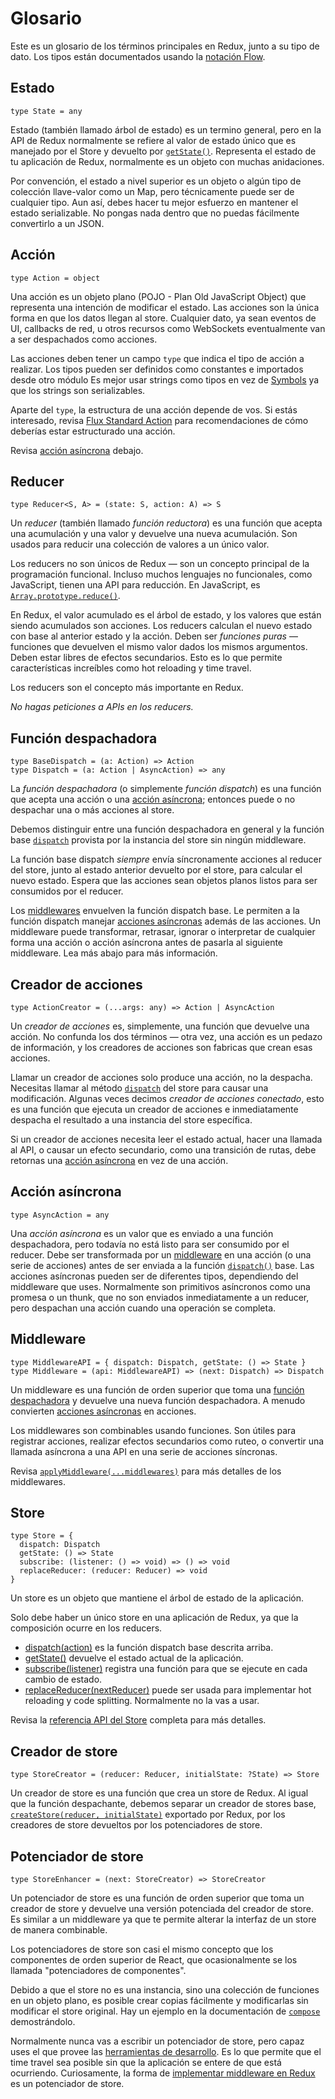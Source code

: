 # Glosario
Este es un glosario de los términos principales en Redux, junto a su tipo de dato. Los tipos están documentados usando la [notación Flow](http://flowtype.org/docs/quick-reference.html).

## Estado
```
type State = any
```
Estado (también llamado árbol de estado) es un termino general, pero en la API de Redux normalmente se refiere al valor de estado único que es manejado por el Store y devuelto por [`getState()`](./api/store.html#getState). Representa el estado de tu aplicación de Redux, normalmente es un objeto con muchas anidaciones.

Por convención, el estado a nivel superior es un objeto o algún tipo de colección llave-valor como un Map, pero técnicamente puede ser de cualquier tipo. Aun así, debes hacer tu mejor esfuerzo en mantener el estado serializable. No pongas nada dentro que no puedas fácilmente convertirlo a un JSON.

## Acción
```
type Action = object
```
Una acción es un objeto plano (POJO - Plan Old JavaScript Object) que representa una intención de modificar el estado. Las acciones son la única forma en que los datos llegan al store. Cualquier dato, ya sean eventos de UI, callbacks de red, u otros recursos como WebSockets eventualmente van a ser despachados como acciones.

Las acciones deben tener un campo `type` que indica el tipo de acción a realizar. Los tipos pueden ser definidos como constantes e importados desde otro módulo Es mejor usar strings como tipos en vez de [Symbols](https://developer.mozilla.org/en/docs/Web/JavaScript/Reference/Global_Objects/Symbol) ya que los strings son serializables.

Aparte del `type`, la estructura de una acción depende de vos. Si estás interesado, revisa [Flux Standard Action](https://github.com/acdlite/flux-standard-action) para recomendaciones de cómo deberías estar estructurado una acción.

Revisa [acción asíncrona](#acción-asíncrona) debajo.

## Reducer
```
type Reducer<S, A> = (state: S, action: A) => S
```
Un *reducer* (también llamado *función reductora*) es una función que acepta una acumulación y una valor y devuelve una nueva acumulación. Son usados para reducir una colección de valores a un único valor.

Los reducers no son únicos de Redux — son un concepto principal de la programación funcional. Incluso muchos lenguajes no funcionales, como JavaScript, tienen una API para reducción. En JavaScript, es [`Array.prototype.reduce()`](https://developer.mozilla.org/en-US/docs/Web/JavaScript/Reference/Global_Objects/Array/Reduce).

En Redux, el valor acumulado es el árbol de estado, y los valores que están siendo acumulados son acciones. Los reducers calculan el nuevo estado con base al anterior estado y la acción. Deben ser *funciones puras* — funciones que devuelven el mismo valor dados los mismos argumentos. Deben estar libres de efectos secundarios. Esto es lo que permite características increíbles como hot reloading y time travel.

Los reducers son el concepto más importante en Redux.

*No hagas peticiones a APIs en los reducers.*

## Función despachadora
```
type BaseDispatch = (a: Action) => Action
type Dispatch = (a: Action | AsyncAction) => any
```
La *función despachadora* (o simplemente *función dispatch*) es una función que acepta una acción o una [acción asíncrona](#acción-asíncrona); entonces puede o no despachar una o más acciones al store.

Debemos distinguir entre una función despachadora en general y la función base [`dispatch`](./api/Store.md#dispatch) provista por la instancia del store sin ningún middleware.

La función base dispatch *siempre* envía síncronamente acciones al reducer del store, junto al estado anterior devuelto por el store, para calcular el nuevo estado. Espera que las acciones sean objetos planos listos para ser consumidos por el reducer.

Los [middlewares](#middleware) envuelven la función dispatch base. Le permiten a la función dispatch manejar [acciones asíncronas](#acción-asíncrona) además de las acciones. Un middleware puede transformar, retrasar, ignorar o interpretar de cualquier forma una acción o acción asíncrona antes de pasarla al siguiente middleware. Lea más abajo para más información.

## Creador de acciones
```
type ActionCreator = (...args: any) => Action | AsyncAction
```
Un *creador de acciones* es, simplemente, una función que devuelve una acción. No confunda los dos términos — otra vez, una acción es un pedazo de información, y los creadores de acciones son fabricas que crean esas acciones.

Llamar un creador de acciones solo produce una acción, no la despacha. Necesitas llamar al método [`dispatch`](./api/Store.md#dispatch) del store para causar una modificación. Algunas veces decimos *creador de acciones conectado*, esto es una función que ejecuta un creador de acciones e inmediatamente despacha el resultado a una instancia del store específica.

Si un creador de acciones necesita leer el estado actual, hacer una llamada al API, o causar un efecto secundario, como una transición de rutas, debe retornas una [acción asíncrona](#acción-asíncrona) en vez de una acción.

## Acción asíncrona
```
type AsyncAction = any
```
Una *acción asíncrona* es un valor que es enviado a una función despachadora, pero todavía no está listo para ser consumido por el reducer. Debe ser transformada por un [middleware](#middleware) en una acción (o una serie de acciones) antes de ser enviada a la función [`dispatch()`](./api/Store.md#dispatch) base. Las acciones asíncronas pueden ser de diferentes tipos, dependiendo del middleware que uses. Normalmente son primitivos asíncronos como una promesa o un thunk, que no son enviados inmediatamente a un reducer, pero despachan una acción cuando una operación se completa.

## Middleware
```
type MiddlewareAPI = { dispatch: Dispatch, getState: () => State }
type Middleware = (api: MiddlewareAPI) => (next: Dispatch) => Dispatch
```
Un middleware es una función de orden superior que toma una [función despachadora](#función-despachadora) y devuelve una nueva función despachadora. A menudo convierten [acciones asíncronas](#acción-asíncrona) en acciones.

Los middlewares son combinables usando funciones. Son útiles para registrar acciones, realizar efectos secundarios como ruteo, o convertir una llamada asíncrona a una API en una serie de acciones síncronas.

Revisa [`applyMiddleware(...middlewares)`](./api/apply-middleware.md) para más detalles de los middlewares.

## Store
```
type Store = {
  dispatch: Dispatch
  getState: () => State
  subscribe: (listener: () => void) => () => void
  replaceReducer: (reducer: Reducer) => void
}
```
Un store es un objeto que mantiene el árbol de estado de la aplicación.

Solo debe haber un único store en una aplicación de Redux, ya que la composición ocurre en los reducers.

- [dispatch(action)](./api/Store.md#dispatch) es la función dispatch base descrita arriba.
- [getState()](./api/Store.md#getState) devuelve el estado actual de la aplicación.
- [subscribe(listener)](./api/Store.md#subscribe) registra una función para que se ejecute en cada cambio de estado.
- [replaceReducer(nextReducer)](./api/Store.md#replaceReducer) puede ser usada para implementar hot reloading y code splitting. Normalmente no la vas a usar.

Revisa la [referencia API del Store](./api/Store.md) completa para más detalles.

## Creador de store
```
type StoreCreator = (reducer: Reducer, initialState: ?State) => Store
```
Un creador de store es una función que crea un store de Redux. Al igual que la función despachante, debemos separar un creador de stores base, [`createStore(reducer, initialState)`](api/create-store.md) exportado por Redux, por los creadores de store devueltos por los potenciadores de store.

## Potenciador de store
```
type StoreEnhancer = (next: StoreCreator) => StoreCreator
```
Un potenciador de store es una función de orden superior que toma un creador de store y devuelve una versión potenciada del creador de store. Es similar a un middleware ya que te permite alterar la interfaz de un store de manera combinable.

Los potenciadores de store son casi el mismo concepto que los componentes de orden superior de React, que ocasionalmente se los llamada "potenciadores de componentes".

Debido a que el store no es una instancia, sino una colección de funciones en un objeto plano, es posible crear copias fácilmente y modificarlas sin modificar el store original. Hay un ejemplo en la documentación de [`compose`](./api/compose.md) demostrándolo.

Normalmente nunca vas a escribir un potenciador de store, pero capaz uses el que provee las [herramientas de desarrollo](https://github.com/gaearon/redux-devtools). Es lo que permite que el time travel sea posible sin que la aplicación se entere de que está ocurriendo. Curiosamente, la forma de [implementar middleware en Redux](./api/apply-middleware.md) es un potenciador de store.
